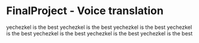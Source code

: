 # FinalProject - Voice translation

yechezkel is the best
yechezkel is the best
yechezkel is the best
yechezkel is the best
yechezkel is the best
yechezkel is the best
yechezkel is the best